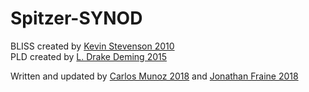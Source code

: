 # Spitzer-SYNOD
BLISS created by [Kevin Stevenson 2010](https://github.com/kevin218/)  
PLD created by [L. Drake Deming 2015](http://iopscience.iop.org/article/10.1088/0004-637X/805/2/132/meta)

Written and updated by [Carlos Munoz 2018](https://github.com/munozcar) and [Jonathan Fraine 2018](https://github.com/exowanderer)  
